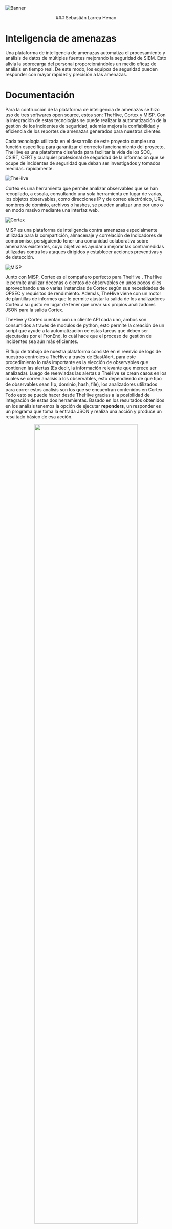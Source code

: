 ![Banner](https://user-images.githubusercontent.com/79227109/108462615-e3cde500-724a-11eb-8748-aa9a99645856.png)

<p align="center" width="100%">
    ### Sebastián Larrea Henao 
</p>

# Inteligencia de amenazas
Una plataforma de inteligencia de amenazas automatiza el procesamiento y análisis de datos de múltiples fuentes mejorando la seguridad de SIEM.  Esto alivia la sobrecarga del personal proporcionándoles un medio eficaz de análisis en tiempo real. De este modo, los equipos de seguridad pueden responder con mayor rapidez y precisión a las amenazas.
 
# Documentación  
Para la contrucción de la plataforma de inteligencia de amenazas se hizo uso de tres softwares open source, estos son: TheHive, Cortex y MISP. Con la integración de estas tecnologías se puede realizar la automatización de la gestión de los incidentes de seguridad, además mejora la confiabilidad y eficiencia de los reportes de amenazas generados para nuestros clientes.

Cada tecnología utilizada en el desarrollo de este proyecto cumple una función especifica para garantizar el correcto funcionamiento del proyecto, TheHive es una plataforma diseñada para facilitar la vida de los SOC, CSIRT, CERT y cualquier profesional de seguridad de la información que se ocupe de incidentes de seguridad que deban ser investigados y tomados medidas. rápidamente. 


![TheHive](https://user-images.githubusercontent.com/79227109/108465251-aae43f00-724f-11eb-8164-927e7af56013.PNG)


Cortex es una herramienta que  permite analizar observables que se han recopilado, a escala, consultando una sola herramienta en lugar de varias, los objetos observables, como direcciones IP y de correo electrónico, URL, nombres de dominio, archivos o hashes, se pueden analizar uno por uno o en modo masivo mediante una interfaz web.


![Cortex](https://user-images.githubusercontent.com/79227109/108465273-b20b4d00-724f-11eb-8c57-6fc07b07ea6b.PNG)


MISP es una plataforma de inteligencia contra amenazas especialmente utilizada para la compartición, almacenaje y correlación de Indicadores de compromiso, persiguiendo tener una comunidad colaborativa sobre amenazas existentes, cuyo objetivo es ayudar a mejorar las contramedidas utilizadas contra los ataques dirigidos y establecer acciones preventivas y de detección.


![MISP](https://user-images.githubusercontent.com/79227109/108465287-b7689780-724f-11eb-890c-0823d30cf19b.PNG)


Junto con MISP, Cortex es el compañero perfecto para TheHive . TheHive le permite analizar decenas o cientos de observables en unos pocos clics aprovechando una o varias instancias de Cortex según sus necesidades de OPSEC y requisitos de rendimiento. Además, TheHive viene con un motor de plantillas de informes que le permite ajustar la salida de los analizadores Cortex a su gusto en lugar de tener que crear sus propios analizadores JSON para la salida Cortex.

TheHive y Cortex cuentan con un cliente API cada uno, ambos son consumidos a través de modulos de python, esto permite la creación de un script que ayude a la automatización ce estas tareas que deben ser ejecutadas por el FronEnd, lo cuál hace que el proceso de gestión de incidentes sea aún más eficientes.

El flujo de trabajo de nuestra plataforma consiste en el reenvío de logs de nuestros controles a TheHive a través de ElastAlert, para este procedimiento lo más importante es la elección de observables que contienen las alertas (Es decir, la información relevante que merece ser analizada). Luego de reenviadas las alertas a TheHive se crean casos en los cuales se corren analisis a los observables, esto dependiendo de que tipo de observables sean (Ip, dominio, hash, file), los analizadores utilizados para correr estos analisis son los que se encuentran contenidos en Cortex. Todo esto se puede hacer desde TheHive gracias a la posibilidad de integración de estas dos herramientas. Basado en los resultados obtenidos en los análisis tenemos la opción de ejecutar **reponders**, un responder es un programa que toma la entrada JSON y realiza una acción y produce un resultado básico de esa acción.  

<p align="center" width="100%">
    <img width="80%" src="https://user-images.githubusercontent.com/79227109/108469498-54c6ca00-7256-11eb-9797-6535ff5d0253.png"> 
</p>

## Guías
- [Documentación de TheHive](https://github.com/TheHive-Project/TheHiveDocs)
- [Documentación de Cortex](https://github.com/TheHive-Project/Cortex)
- [Documentación de MISP](https://www.circl.lu/doc/misp/)
- [Creación de reglas ElastAlert](https://github.com/AligoXOC/ApiTheHive/blob/main/Docs/elastalert.md)
- [Integración TheHive/Cortex/MISP](https://github.com/AligoXOC/ApiTheHive/blob/main/Docs/Integration.md)
- [TheHive API](https://github.com/AligoXOC/ApiTheHive/blob/main/Docs/TheHiveApi.md)
- [Cortex API](https://github.com/AligoXOC/ApiTheHive/blob/main/Docs/CortexApi.md)
- [Script Threat Intelligence](https://github.com/AligoXOC/ApiTheHive/blob/main/Docs/Script.md)
